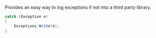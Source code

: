 ﻿Provides an easy way to log exceptions if not into a third party library.

```csharp
catch (Exception e)
{
    Exceptions.Write(e);
}
```